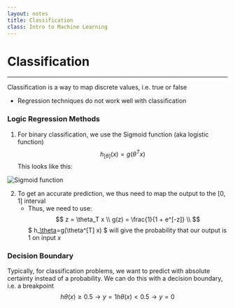 ```yaml
---
layout: notes
title: Classification
class: Intro to Machine Learning
---
```


# Classification
---

Classification is a way to map discrete values, i.e. true or false
* Regression techniques do not work well with classification

### Logic Regression Methods
1. For binary classification, we use the Sigmoid function (aka logistic function)
$$
h_[\theta](x)=g(\theta^T x)
$$
This looks like this:

![Sigmoid function](images/sigmoid.png)

2. To get an accurate prediction, we thus need to map the output to the [0, 1] interval
	* Thus, we need to use:
	$$
	z = \theta_T x \\
	g(z) = \frac{1}{1 + e^[-z]} \\
	$$
$ h_[\theta](x)=g(\theta^[T] x) $ will give the probability that our output is 1 on input _x_

### Decision Boundary
Typically, for classification problems, we want to predict with absolute certainty instead of a probability. We can do this with a decision boundary, i.e. a breakpoint
$$
hθ(x) \geq 0.5 → y = 1
hθ(x) < 0.5 → y = 0
$$